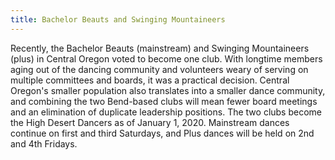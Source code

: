 ```yaml
---
title: Bachelor Beauts and Swinging Mountaineers
---
```

Recently, the Bachelor Beauts (mainstream) and Swinging Mountaineers (plus) in Central Oregon voted to become one club.  With longtime members aging out of the dancing community and volunteers weary of serving on multiple committees and boards, it was a practical decision.  Central Oregon's smaller population also translates into a smaller dance community, and combining the two Bend-based clubs will mean fewer board meetings and an elimination of duplicate leadership positions.  The two clubs become the High Desert Dancers as of January 1, 2020.  Mainstream dances continue on first and third Saturdays, and Plus dances will be held on 2nd and 4th Fridays. 
